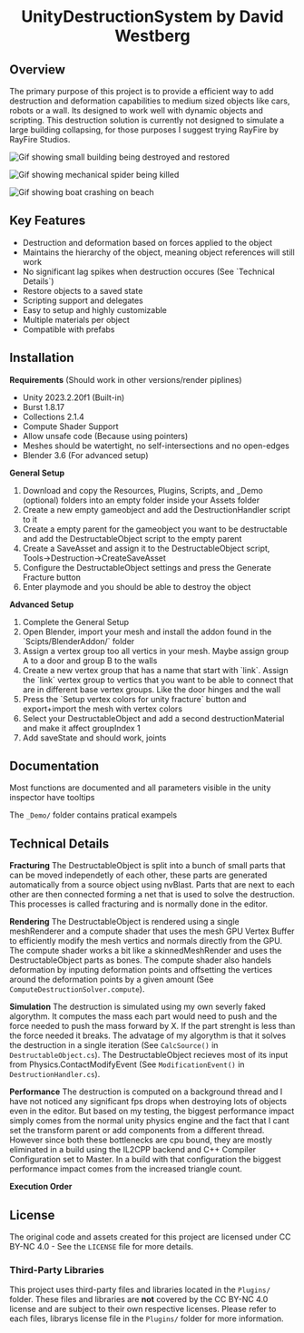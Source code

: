 <h1 align="center">UnityDestructionSystem by David Westberg</h1>

## Overview
The primary purpose of this project is to provide a efficient way to add destruction and deformation capabilities to medium sized objects like cars, robots or a wall. Its designed to work well with dynamic objects and scripting. This destruction solution is currently not designed to simulate a large building collapsing, for those purposes I suggest trying RayFire by RayFire Studios.

![Gif showing small building being destroyed and restored](https://media.giphy.com/media/cOXCBgKDD1BoaWyAvL/giphy.gif)

![Gif showing mechanical spider being killed](https://media.giphy.com/media/0XjLDCdhNnC3LW9Nj3/giphy.gif)

![Gif showing boat crashing on beach](https://media.giphy.com/media/3EvyuUwIGKieDKzktM/giphy.gif)

## Key Features
<ul>
<li>Destruction and deformation based on forces applied to the object</li>
<li>Maintains the hierarchy of the object, meaning object references will still work</li>
<li>No significant lag spikes when destruction occures (See `Technical Details`)</li>
<li>Restore objects to a saved state</li>
<li>Scripting support and delegates</li>
<li>Easy to setup and highly customizable</li>
<li>Multiple materials per object</li>
<li>Compatible with prefabs</li>
</ul>

## Installation
**Requirements** (Should work in other versions/render piplines)
<ul>
<li>Unity 2023.2.20f1 (Built-in)</li>
<li>Burst 1.8.17</li>
<li>Collections 2.1.4</li>
<li>Compute Shader Support</li>
<li>Allow unsafe code (Because using pointers)</li>
<li>Meshes should be watertight, no self-intersections and no open-edges</li>
<li>Blender 3.6 (For advanced setup)</li>
</ul>

**General Setup**
<ol>
  <li>Download and copy the Resources, Plugins, Scripts, and _Demo (optional) folders into an empty folder inside your Assets folder</li>
  <li>Create a new empty gameobject and add the DestructionHandler script to it</li>
  <li>Create a empty parent for the gameobject you want to be destructable and add the DestructableObject script to the empty parent</li>
  <li>Create a SaveAsset and assign it to the DestructableObject script, Tools->Destruction->CreateSaveAsset</li>
  <li>Configure the DestructableObject settings and press the Generate Fracture button</li>
  <li>Enter playmode and you should be able to destroy the object</li>
</ol>

**Advanced Setup**
<ol>
  <li>Complete the General Setup</li>
  <li>Open Blender, import your mesh and install the addon found in the `Scipts/BlenderAddon/` folder</li>
  <li>Assign a vertex group too all vertics in your mesh. Maybe assign group A to a door and group B to the walls</li>
  <li>Create a new vertex group that has a name that start with `link`. Assign the `link` vertex group to vertics that you want to be able to connect that are in different base vertex groups. Like the door hinges and the wall</li>
  <li>Press the `Setup vertex colors for unity fracture` button and export+import the mesh with vertex colors</li>
  <li>Select your DestructableObject and add a second destructionMaterial and make it affect groupIndex 1</li>
  <li>Add saveState and should work, joints</li>
</ol>

## Documentation
Most functions are documented and all parameters visible in the unity inspector have tooltips

The `_Demo/` folder contains pratical exampels

## Technical Details
**Fracturing**
The DestructableObject is split into a bunch of small parts that can be moved independetly of each other, these parts are generated automatically from a source object using nvBlast. Parts that are next to each other are then connected forming a net that is used to solve the destruction. This processes is called fracturing and is normally done in the editor.

**Rendering**
The DestructableObject is rendered using a single meshRenderer and a compute shader that uses the mesh GPU Vertex Buffer to efficiently modify the mesh vertics and normals directly from the GPU. The compute shader works a bit like a skinnedMeshRender and uses the DestructableObject parts as bones. The compute shader also handels deformation by inputing deformation points and offsetting the vertices around the deformation points by a given amount (See `ComputeDestructionSolver.compute`).

**Simulation**
 The destruction is simulated using my own severly faked algorythm. It computes the mass each part would need to push and the force needed to push the mass forward by X. If the part strenght is less than the force needed it breaks. The advatage of my algorythm is that it solves the destruction in a single iteration (See `CalcSource()` in `DestructableObject.cs`). The DestructableObject recieves most of its input from Physics.ContactModifyEvent (See `ModificationEvent()` in `DestructionHandler.cs`).

**Performance**
The destruction is computed on a background thread and I have not noticed any significant fps drops when destroying lots of objects even in the editor. 
But based on my testing, the biggest performance impact simply comes from the normal unity physics engine and the fact that I cant set the transform parent or add components from a different thread. However since both these bottlenecks are cpu bound, they are mostly eliminated in a build using the IL2CPP backend and C++ Compiler Configuration set to Master. In a build with that configuration the biggest performance impact comes from the increased triangle count.

**Execution Order**


## License
The original code and assets created for this project are licensed under CC BY-NC 4.0 - See the `LICENSE` file for more details.

### Third-Party Libraries
This project uses third-party files and libraries located in the `Plugins/` folder. These files and libraries are **not** covered by the CC BY-NC 4.0 license and are subject to their own respective licenses. Please refer to each files, librarys license file in the `Plugins/` folder for more information.
